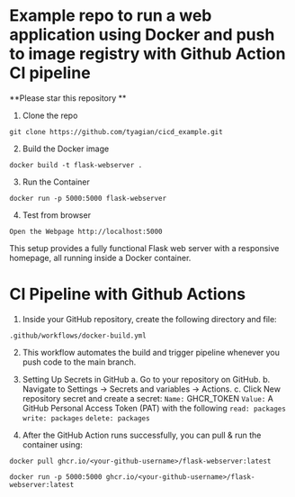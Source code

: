 # Example repo to run a web application using Docker and push to image registry with Github Action CI pipeline

**Please star this repository **

1. Clone the repo

```
git clone https://github.com/tyagian/cicd_example.git
```

2. Build the Docker image
```
docker build -t flask-webserver .
```

3. Run the Container
```
docker run -p 5000:5000 flask-webserver
```

4. Test from browser
```
Open the Webpage http://localhost:5000
```
This setup provides a fully functional Flask web server with a responsive homepage, all running inside a Docker container.

# CI Pipeline with Github Actions

1. Inside your GitHub repository, create the following directory and file:
```
.github/workflows/docker-build.yml
```

2. This workflow automates the build and trigger pipeline whenever you push code to the main branch.

3. Setting Up Secrets in GitHub
a. Go to your repository on GitHub.
b. Navigate to Settings → Secrets and variables → Actions.
c. Click New repository secret and create a secret:
`Name:` GHCR_TOKEN
`Value:` A GitHub Personal Access Token (PAT) with the following 
`read: packages` 
`write: packages` 
`delete: packages` 

4. After the GitHub Action runs successfully, you can pull & run the container using:
```
docker pull ghcr.io/<your-github-username>/flask-webserver:latest

docker run -p 5000:5000 ghcr.io/<your-github-username>/flask-webserver:latest
```
